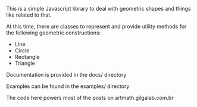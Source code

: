 This is a simple Javascript library to deal with geometric shapes and things
like related to that.

At this time, there are classes to represent and provide utility methods for
the following geometric constructions:

* Line
* Circle
* Rectangle
* Triangle

Documentation is provided in the docs/ directory

Examples can be found in the examples/ directory

The code here powers most of the posts on artmath.gilgalab.com.br


